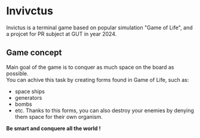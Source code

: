 # Invivctus

Invictus is a terminal game based on popular simulation "Game of Life",
and a projcet for PR subject at GUT in year 2024.

## Game concept

Main goal of the game is to conquer as much space on the board as possible.  
You can achive this task by creating forms found in Game of Life, such as:
- space ships
- generators
- bombs
- etc.
Thanks to this forms, you can also destroy your enemies by denying them space
for their own organism.

**Be smart and conquere all the world !**
